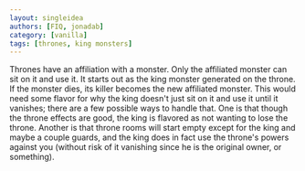 ```yaml
---
layout: singleidea
authors: [FIQ, jonadab]
category: [vanilla]
tags: [thrones, king monsters]
---
```

Thrones have an affiliation with a monster. Only the affiliated monster can sit on it and use it. It starts out as the king monster generated on the throne. If the monster dies, its killer becomes the new affiliated monster. This would need some flavor for why the king doesn't just sit on it and use it until it vanishes; there are a few possible ways to handle that. One is that though the throne effects are good, the king is flavored as not wanting to lose the throne. Another is that throne rooms will start empty except for the king and maybe a couple guards, and the king does in fact use the throne's powers against you (without risk of it vanishing since he is the original owner, or something).
